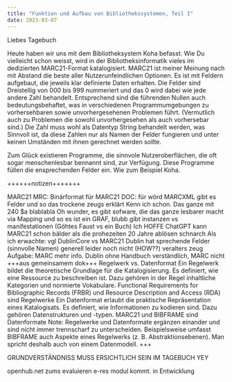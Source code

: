 ```yaml
---
title: "Funktion und Aufbau von Bibliothekssystemen, Teil I"
date: 2023-03-07
---
```


Liebes Tagebuch

Heute haben wir uns mit dem Bibliotheksystem Koha befasst. 
Wie Du vielleicht schon weisst, wird in der Bibliotheksinformatik vieles im dedizierten MARC21-Format katalogisiert.
MARC21 ist meiner Meinung nach mit Abstand die beste aller Nutzerunfeindlichen Optionen.
Es ist mit Feldern aufgebaut, die jeweils klar definierte Daten erhalten.
Die Felder sind Dreistellig von 000 bis 999 nummeriert und das 0 wird dabei wie jede andere Zahl behandelt. 
Entsprechend sind die führenden Nullen auch bedeutungsbehaftet, was in verschiedenen Programmumgebungen zu vorhersehbaren sowie unvorhergesehenen Problemen führt.
(Vermutlich auch zu Problemen die sowohl unvorhergesehen als auch vorhersebar sind.)
Die Zahl muss wohl als Datentyp String behandelt werden, was Sinnvoll ist, da diese Zahlen nur als Namen der Felder fungieren und unter keinen Umständen mit ihnen gerechnet werden sollte. 

Zum Glück existieren Programme, die sinnvole Nutzeroberflächen, die oft sogar menschenlesbar bennannt sind, zur Verfügung.
Diese Programme füllen die ensprechenden Felder ein.
Wie zum Beispiel Koha.

++++++notizen+++++++

MARC21
MRC: Binärformat für MARC21
DOC: für wörd
MARCXML gibt es
Felder und so das trockene zeugs erklärt
Kenn ich schon. Das ganze mit 240 $a blablabla
Oh wunder, es gibt sofware, die das ganze lesbarer macht via Mapping und so 
es ist ein GRAF, blubb
gibt instanzen vs manifestationen (Göhtes Faust vs ein Buch)
Ich HOFFE ChatGPT kann MARC21 schon bälder als die prohezeiten 20 Jahre ablösen
schnarch
Als ich erwachte:
vgl DublinCore vs MARC21
Dublin hat sprechende Felder (sinnvolle Namen)
generell leider noch nicht (HOW??) veralters zeug
Aufgabe:
 MARC mehr info. 
Dublin ohne Handbuch verständlich, MARC nicht
+++aus gemeinsamem dok+++
Regelwerk vs. Datenformat
Ein Regelwerk bildet die theoretische Grundlage für die Katalogisierung. Es definiert, wie eine Ressource zu beschreiben ist. Dazu gehören in der Regel inhaltliche Kategorien und normierte Vokabulare.
Functional Requirements for Bibliographic Records (FRBR) und Resource Description and Access (RDA) sind Regelwerke
Ein Datenformat erlaubt die praktische Repräsentation eines Katalogisats. Es definiert, wie Informationen zu kodieren sind. Dazu gehören Datenstrukturen und -typen.
MARC21 und BIBFRAME sind Datenformate
Note:
Regelwerke und Datenformate ergänzen einander und sind nicht immer trennscharf zu unterscheiden. Beispielsweise umfasst BIBFRAME auch Aspekte eines Regelwerks (z. B. Abstraktionsebenen). Man spricht deshalb auch von einem Datenmodell.
+++

GRUNDVERSTÄNDNISS MUSS ERSICHTLICH SEIN IM TAGEBUCH YEY

openhub.net zums evaluieren
e-res modul kommt. in Entwicklung

